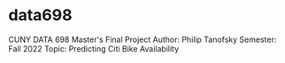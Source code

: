 # data698
CUNY DATA 698 Master's Final Project
Author: Philip Tanofsky
Semester: Fall 2022
Topic: Predicting Citi Bike Availability